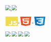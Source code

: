 
<body>
 <div>
  <a href="https://github.com/rks-0110">
  <img height="180em" src="https://github-readme-stats.vercel.app/api?username=rks-0110&show_icons=true&theme=default&include_all_commits=true&count_private=true"/>
  <img height="180em" src="https://github-readme-stats.vercel.app/api/top-langs/?username=rks-0110&layout=compact&langs_count=6&theme=default"/>
 </div>
 
 <div style="display: inline_block"><br>
  <img align="center" alt="Js" height="30" width="40" src="https://raw.githubusercontent.com/devicons/devicon/master/icons/javascript/javascript-plain.svg">
  <img align="center" alt="HTML" height="30" width="40" src="https://raw.githubusercontent.com/devicons/devicon/master/icons/html5/html5-original.svg">
  <img align="center" alt="CSS" height="30" width="40" src="https://raw.githubusercontent.com/devicons/devicon/master/icons/css3/css3-original.svg">
 </div>

 <br>

 <div class="links"> 
 <!--
 <a href="" target="_blank"><img src="https://img.shields.io/badge/YouTube-FF0000?style=for-the-badge&logo=youtube&logoColor=white" target="_blank"></a>
 -->
 <a target = "blank" href="https://www.instagram.com/l_hiroshi_s/" target="_blank"><img src="https://img.shields.io/badge/-Instagram-%23E4405F?style=for-the-badge&logo=instagram&logoColor=white"></a>
 <a target = "blank" href="https://discord.gg/388145530171293696" target="_blank"><img src="https://img.shields.io/badge/Discord-7289DA?style=for-the-badge&logo=discord&logoColor=white"></a> 
 <a target = "blank" href = "mailto:lhshihomatsu.trabalho@gmail.com" target="_blank"><img src="https://img.shields.io/badge/-Gmail-%23333?style=for-the-badge&logo=gmail&logoColor=white"></a>
 <a target = "blank" href="https://www.linkedin.com/in/lucas-shihomatsu-8783491a9/" target="_blank"><img src="https://img.shields.io/badge/-LinkedIn-%230077B5?style=for-the-badge&logo=linkedin&logoColor=white"></a> 
</div>
</body>
 <!--target="_blank" does not work on github? seens like not there might be a way of doing so with actions thought-->
 
